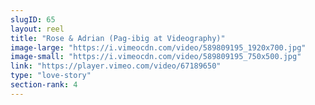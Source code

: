 ```yaml
---
slugID: 65 
layout: reel
title: "Rose & Adrian (Pag-ibig at Videography)"
image-large: "https://i.vimeocdn.com/video/589809195_1920x700.jpg"
image-small: "https://i.vimeocdn.com/video/589809195_750x500.jpg"
link: "https://player.vimeo.com/video/67189650"
type: "love-story"
section-rank: 4
---
```

